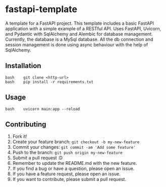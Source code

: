 # fastapi-template

A template for a FastAPI project. This template includes a basic FastAPI application with a simple example of a RESTful API.
Uses FastAPI, Uvicorn, and Pydantic with SqlAlchemy and Alembic for database management. Currently, the database is a MySql database.
All the db connection and session management is done using async behaviour with the help of SqlAlchemy.

## Installation

    bash    git clone <http-url>
    bash    pip install -r requirements.txt

## Usage

    bash    uvicorn main:app --reload

## Contributing

1. Fork it!
2. Create your feature branch: `git checkout -b my-new-feature`
3. Commit your changes: `git commit -am 'Add some feature'`
4. Push to the branch: `git push origin my-new-feature`
5. Submit a pull request :D
6. Remember to update the README.md with the new feature.
7. If you find a bug or have a question, please open an issue.
8. If you have a feature request, please open an issue.
9. If you want to contribute, please submit a pull request.